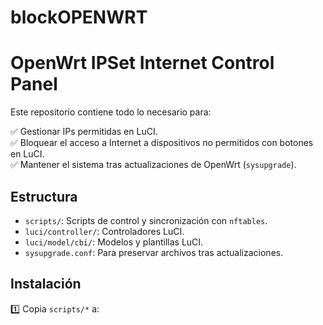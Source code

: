 # blockOPENWRT

# OpenWrt IPSet Internet Control Panel

Este repositorio contiene todo lo necesario para:

✅ Gestionar IPs permitidas en LuCI.  
✅ Bloquear el acceso a Internet a dispositivos no permitidos con botones en LuCI.  
✅ Mantener el sistema tras actualizaciones de OpenWrt (`sysupgrade`).

## Estructura

- `scripts/`: Scripts de control y sincronización con `nftables`.
- `luci/controller/`: Controladores LuCI.
- `luci/model/cbi/`: Modelos y plantillas LuCI.
- `sysupgrade.conf`: Para preservar archivos tras actualizaciones.

## Instalación

1️⃣ Copia `scripts/*` a:

